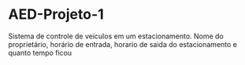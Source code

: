# AED-Projeto-1
Sistema de controle de veiculos em um estacionamento. Nome do proprietário, horário de entrada, horario de saida do estacionamento e quanto tempo ficou
